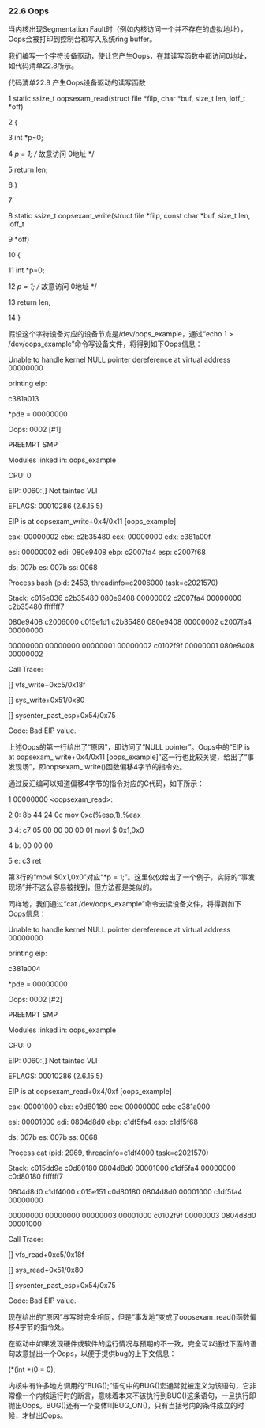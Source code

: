 ### 22.6 Oops

当内核出现Segmentation Fault时（例如内核访问一个并不存在的虚拟地址），Oops会被打印到控制台和写入系统ring buffer。

我们编写一个字符设备驱动，使让它产生Oops，在其读写函数中都访问0地址，如代码清单22.8所示。



代码清单22.8 产生Oops设备驱动的读写函数

1 static ssize_t oopsexam_read(struct file *filp, char *buf, size_t len, loff_t *off) 
 
 2 { 
 
 3 int *p=0; 
 
 
 4 *p = 1; /* 故意访问 
 0地址 */ 
 
 5 return len; 
 
 6 } 
 
 7 
 
 8 static ssize_t oopsexam_write(struct file *filp, const char *buf, size_t len, loff_t 
 
 9 *off) 
 
 10 { 
 
 11 int *p=0; 
 
 
 12 *p = 1; /* 故意访问 
 0地址 */ 
 
 13 return len; 
 
 14 }

假设这个字符设备对应的设备节点是/dev/oops_example，通过“echo 1 > /dev/oops_example”命令写设备文件，将得到如下Oops信息：

Unable to handle kernel NULL pointer dereference at virtual address 00000000

printing eip:

c381a013

*pde = 00000000

Oops: 0002 [#1]

PREEMPT SMP

Modules linked in: oops_example

CPU: 0

EIP: 0060:[<c381a013>] Not tainted VLI

EFLAGS: 00010286 (2.6.15.5)

EIP is at oopsexam_write+0x4/0x11 [oops_example]

eax: 00000002 ebx: c2b35480 ecx: 00000000 edx: c381a00f

esi: 00000002 edi: 080e9408 ebp: c2007fa4 esp: c2007f68

ds: 007b es: 007b ss: 0068

Process bash (pid: 2453, threadinfo=c2006000 task=c2021570)

Stack: c015e036 c2b35480 080e9408 00000002 c2007fa4 00000000 c2b35480 fffffff7

080e9408 c2006000 c015e1d1 c2b35480 080e9408 00000002 c2007fa4 00000000

00000000 00000000 00000001 00000002 c0102f9f 00000001 080e9408 00000002

Call Trace:

[<c015e036>] vfs_write+0xc5/0x18f

[<c015e1d1>] sys_write+0x51/0x80

[<c0102f9f>] sysenter_past_esp+0x54/0x75

Code: Bad EIP value.

上述Oops的第一行给出了“原因”，即访问了“NULL pointer”。Oops中的“EIP is at oopsexam_ write+0x4/0x11 [oops_example]”这一行也比较关键，给出了“事发现场”，即oopsexam_ write()函数偏移4字节的指令处。

通过反汇编可以知道偏移4字节的指令对应的C代码，如下所示：

1 00000000 <oopsexam_read>: 
 
 2 0: 8b 44 24 0c mov 0xc(%esp,1),%eax 
 
 3 
 4: c7 05 00 00 00 00 01 movl $ 
 0x1,0x0 
 
 4 b: 00 00 00 
 
 5 e: c3 ret

第3行的“movl $0x1,0x0”对应“*p = 1;”。这里仅仅给出了一个例子，实际的“事发现场”并不这么容易被找到，但方法都是类似的。

同样地，我们通过“cat /dev/oops_example”命令去读设备文件，将得到如下Oops信息：

Unable to handle kernel NULL pointer dereference at virtual address 00000000

printing eip:

c381a004

*pde = 00000000

Oops: 0002 [#2]

PREEMPT SMP

Modules linked in: oops_example

CPU: 0

EIP: 0060:[<c381a004>] Not tainted VLI

EFLAGS: 00010286 (2.6.15.5)

EIP is at oopsexam_read+0x4/0xf [oops_example]

eax: 00001000 ebx: c0d80180 ecx: 00000000 edx: c381a000

esi: 00001000 edi: 0804d8d0 ebp: c1df5fa4 esp: c1df5f68

ds: 007b es: 007b ss: 0068

Process cat (pid: 2969, threadinfo=c1df4000 task=c2021570)

Stack: c015dd9e c0d80180 0804d8d0 00001000 c1df5fa4 00000000 c0d80180 fffffff7

0804d8d0 c1df4000 c015e151 c0d80180 0804d8d0 00001000 c1df5fa4 00000000

00000000 00000000 00000003 00001000 c0102f9f 00000003 0804d8d0 00001000

Call Trace:

[<c015dd9e>] vfs_read+0xc5/0x18f

[<c015e151>] sys_read+0x51/0x80

[<c0102f9f>] sysenter_past_esp+0x54/0x75

Code: Bad EIP value.

现在给出的“原因”与写时完全相同，但是“事发地”变成了oopsexam_read()函数偏移4字节的指令处。

在驱动中如果发现硬件或软件的运行情况与预期的不一致，完全可以通过下面的语句故意抛出一个Oops，以便于提供bug的上下文信息：

(*(int *)0 = 0);

内核中有许多地方调用的“BUG();”语句中的BUG()宏通常就被定义为该语句，它非常像一个内核运行时的断言，意味着本来不该执行到BUG()这条语句，一旦执行即抛出Oops。BUG()还有一个变体叫BUG_ON()，只有当括号内的条件成立的时候，才抛出Oops。

